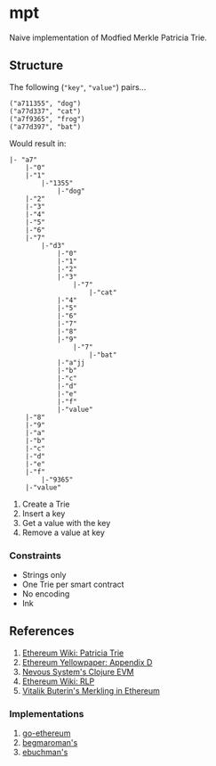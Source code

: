 # mpt
Naive implementation of Modfied Merkle Patricia Trie.

## Structure
The following (`"key"`, `"value"`) pairs...
```
("a711355", "dog")
("a77d337", "cat")
("a7f9365", "frog")
("a77d397", "bat")
```

Would result in:
```
|- "a7"
    |-"0"
    |-"1"
        |-"1355"
            |-"dog"
    |-"2"
    |-"3"
    |-"4"
    |-"5"
    |-"6"
    |-"7"
        |-"d3"
            |-"0"
            |-"1"
            |-"2"
            |-"3"
                |-"7"
                    |-"cat"
            |-"4"
            |-"5"
            |-"6"
            |-"7"
            |-"8"
            |-"9"
                |-"7"
                    |-"bat"
            |-"a"jj
            |-"b"
            |-"c"
            |-"d"
            |-"e"
            |-"f"
            |-"value"
    |-"8"
    |-"9"
    |-"a"
    |-"b"
    |-"c"
    |-"d"
    |-"e"
    |-"f"
        |-"9365"
    |-"value"

```

1. Create a Trie
2. Insert a key 
3. Get a value with the key
4. Remove a value at key

### Constraints
- Strings only
- One Trie per smart contract
- No encoding
- Ink

## References
1. [Ethereum Wiki: Patricia Trie](https://github.com/ethereum/wiki/wiki/Patricia-Tree)
1. [Ethereum Yellowpaper: Appendix D](https://ethereum.github.io/yellowpaper/paper.pdf)
1. [Nevous System's Clojure EVM](https://nervous.io/clojure/crypto/2018/04/04/clojure-evm-iii/)
1. [Ethereum Wiki: RLP](https://github.com/ethereum/wiki/wiki/%5BEnglish%5D-RLP)
1. [Vitalik Buterin's Merkling in Ethereum](https://blog.ethereum.org/2015/11/15/merkling-in-ethereum/)

### Implementations
1. [go-ethereum](https://github.com/ethereum/go-ethereum)
1. [begmaroman's](https://github.com/begmaroman/mpt)
1. [ebuchman's](https://github.com/ebuchman/understanding_ethereum_trie)
